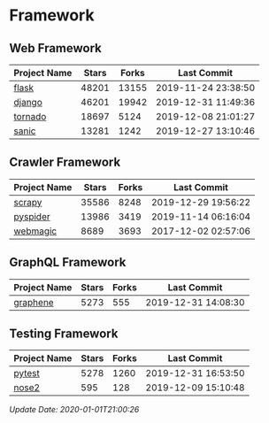 # Framework

## Web Framework

| Project Name | Stars | Forks | Last Commit |
| ------------ | ----- | ----- | ----------- |
| [flask](https://github.com/pallets/flask) | 48201 | 13155 | 2019-11-24 23:38:50 |
| [django](https://github.com/django/django) | 46201 | 19942 | 2019-12-31 11:49:36 |
| [tornado](https://github.com/tornadoweb/tornado) | 18697 | 5124 | 2019-12-08 21:01:27 |
| [sanic](https://github.com/huge-success/sanic) | 13281 | 1242 | 2019-12-27 13:10:46 |

## Crawler Framework

| Project Name | Stars | Forks | Last Commit |
| ------------ | ----- | ----- | ----------- |
| [scrapy](https://github.com/scrapy/scrapy) | 35586 | 8248 | 2019-12-29 19:56:22 |
| [pyspider](https://github.com/binux/pyspider) | 13986 | 3419 | 2019-11-14 06:16:04 |
| [webmagic](https://github.com/code4craft/webmagic) | 8689 | 3693 | 2017-12-02 02:57:06 |

## GraphQL Framework

| Project Name | Stars | Forks | Last Commit |
| ------------ | ----- | ----- | ----------- |
| [graphene](https://github.com/graphql-python/graphene) | 5273 | 555 | 2019-12-31 14:08:30 |

## Testing Framework

| Project Name | Stars | Forks | Last Commit |
| ------------ | ----- | ----- | ----------- |
| [pytest](https://github.com/pytest-dev/pytest) | 5278 | 1260 | 2019-12-31 16:53:50 |
| [nose2](https://github.com/nose-devs/nose2) | 595 | 128 | 2019-12-09 15:10:48 |

*Update Date: 2020-01-01T21:00:26*